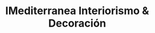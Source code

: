 ---
title: "IMediterranea Interiorismo & Decoración"
url: /sevilla/imediterranea-interiorismo-y-decoracion/
shop: decoración interior
---